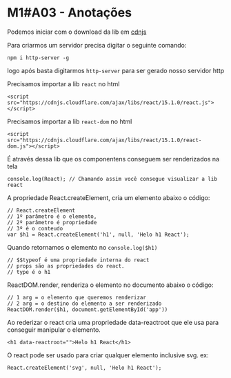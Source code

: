 # M1#A03 - Anotações

Podemos iniciar com o download da lib em [cdnjs](https://cdnjs.com/)

Para criarmos um servidor precisa digitar o seguinte comando:

```
npm i http-server -g
```
logo após basta digitarmos `http-server` para ser gerado nosso servidor http

Precisamos importar a lib `react` no html

```
<script src="https://cdnjs.cloudflare.com/ajax/libs/react/15.1.0/react.js"></script>
```

Precisamos importar a lib `react-dom` no html
```
<script src="https://cdnjs.cloudflare.com/ajax/libs/react/15.1.0/react-dom.js"></script>
```
É através dessa lib que os componentens conseguem ser renderizados na tela

```
console.log(React); // Chamando assim você consegue visualizar a lib react
```

A propriedade React.createElement, cria um elemento abaixo o código:
```
// React.createElement
// 1º parâmetro é o elemento, 
// 2º parâmetro é propriedade 
// 3º é o conteudo 
var $h1 = React.createElement('h1', null, 'Helo h1 React');
```

Quando retornamos o elemento no `console.log($h1)`
```
// $$typeof é uma propriedade interna do react
// props são as propriedades do react.
// type é o h1
```

ReactDOM.render, renderiza o elemento no documento abaixo o código:
```
// 1 arg = o elemento que queremos renderizar 
// 2 arg = o destino do elemento a ser renderizado
ReactDOM.render($h1, document.getElementById('app'))
```
Ao rederizar o react cria uma propriedade data-reactroot que ele usa para conseguir manipular o elemento.
```
<h1 data-reactroot="">Helo h1 React</h1>
```

O react pode ser usado para criar qualquer elemento inclusive svg. ex:
```
React.createElement('svg', null, 'Helo h1 React');
```